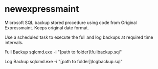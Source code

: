 # newexpressmaint
Microsoft SQL backup stored procedure using code from Original Expressmaint. Keeps original date format.

Use a scheduled task to execute the full and log backups at required time intervals.

Full Backup
sqlcmd.exe -i "[path to folder]\fullbackup.sql"

Log Backup
sqlcmd.exe -i "[path to folder]\logbackup.sql"


